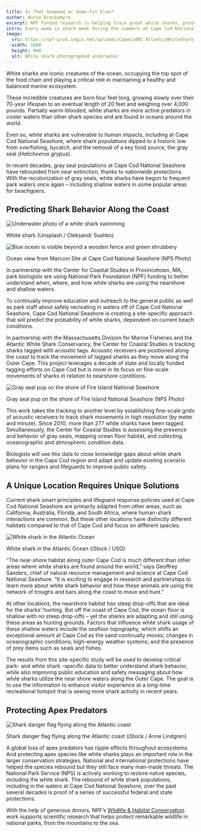 ```yaml
---
title: Is That Seaweed or Some-Fin Else?
author: Annie Brackemyre
excerpt: NPF funded research is helping track great white sharks, protecting the species, and enabling public safety officials to use science to educate the public on the risk of recreating in the waters off Cape Cod National Seashore.
intro: Every week is shark week during the summers at Cape Cod National Seashore. White sharks (_Carcharodon carcharias_), also known as great whites, are just as ubiquitous with summers at Cape Cod National Seashore as lobster rolls.
image:
  src: https://npf-prod.imgix.net/uploads/CapeCodNS_AtlanticWhiteShark_NPS_BillFisher.jpeg?auto=compress%2Cformat&crop=focalpoint&fit=crop&fp-x=0.5&fp-y=0.5&h=900&q=80&w=1600
  width: 1600
  height: 900
  alt: White shark photographed underwater
---
```


White sharks are iconic creatures of the ocean, occupying the top spot of the food chain and playing a critical role in maintaining a healthy and balanced marine ecosystem.

These incredible creatures are born four feet long, growing slowly over their 70-year lifespan to an eventual length of 20 feet and weighing over 4,000 pounds. Partially warm-blooded, white sharks are more active predators in cooler waters than other shark species and are found in oceans around the world.

Even so, white sharks are vulnerable to human impacts, including at Cape Cod National Seashore, where shark populations dipped to a historic low from overfishing, bycatch, and the removal of a key food source, the gray seal (_Halichoerus_ _grypus_).

In recent decades, gray seal populations at Cape Cod National Seashore have rebounded from near extinction, thanks to nationwide protections. With the recolonization of gray seals, white sharks have begun to frequent park waters once again – including shallow waters in some popular areas for beachgoers.

## Predicting Shark Behavior Along the Coast

![Underwater photo of a white shark swimming](https://npf-prod.imgix.net/uploads/GreatWhiteShark_Unsplash_oleksandr-sushko-ZZbzBGY_Hjo.jpg?auto=compress%2Cformat&crop=focalpoint&fit=crop&fp-x=0.5&fp-y=0.5&h=720&q=80&w=1080)

White shark (Unsplash / Oleksandr Sushko)

![Blue ocean is visible beyond a wooden fence and green shrubbery](https://npf-prod.imgix.net/uploads/CapeCodNS_MarconiSite_NPS_BrittniConnell.jpeg?auto=compress%2Cformat&crop=focalpoint&fit=crop&fp-x=0.5&fp-y=0.5&h=720&q=80&w=1080)

Ocean view from Marconi Site at Cape Cod National Seashore (NPS Photo)

In partnership with the Center for Coastal Studies in Provincetown, MA, park biologists are using National Park Foundation (NPF) funding to better understand when, where, and how white sharks are using the nearshore and shallow waters.

To continually improve education and outreach to the general public as well as park staff about safely recreating in waters off of Cape Cod National Seashore, Cape Cod National Seashore is creating a site-specific approach that will predict the probability of white sharks, dependent on current beach conditions.

In partnership with the Massachusetts Division for Marine Fisheries and the Atlantic White Shark Conservancy, the Center for Coastal Studies is tracking sharks tagged with acoustic tags. Acoustic receivers are positioned along the coast to track the movement of tagged sharks as they move along the Outer Cape. This project leverages a decade of state and locally funded tagging efforts on Cape Cod but is novel in its focus on fine-scale movements of sharks in relation to nearshore conditions.

![Gray seal pup on the shore of Fire Island National Seashore](https://www.nationalparks.org/uploads/FireIslandNS_GraySealPup_NPS.jpeg)

Gray seal pup on the shore of Fire Island National Seashore (NPS Photo)

This work takes the tracking to another level by establishing fine-scale grids of acoustic receivers to track shark movements in high resolution (by meter and minute). Since 2010, more than 277 white sharks have been tagged. Simultaneously, the Center for Coastal Studies is assessing the presence and behavior of gray seals, mapping ocean floor habitat, and collecting oceanographic and atmospheric condition data.

Biologists will use this data to close knowledge gaps about white shark behavior in the Cape Cod region and adapt and update existing scenario plans for rangers and lifeguards to improve public safety.

## A Unique Location Requires Unique Solutions

Current shark smart principles and lifeguard response policies used at Cape Cod National Seashore are primarily adapted from other areas, such as California, Australia, Florida, and South Africa, where human-shark interactions are common. But these other locations have distinctly different habitats compared to that of Cape Cod and focus on different species.

![White shark in the Atlantic Ocean](https://www.nationalparks.org/uploads/AtlanticOcean_WhiteShark_iStock_USO-469986679.jpg)

White shark in the Atlantic Ocean (iStock / USO)

“The near-shore habitat along outer Cape Cod is much different than other areas where white sharks are found around the world,” says Geoffrey Sanders, chief of natural resource management and science at Cape Cod National Seashore. “It is exciting to engage in research and partnerships to learn more about white shark behavior and how these animals are using the network of troughs and bars along the coast to move and hunt.”

At other locations, the nearshore habitat has steep drop-offs that are ideal for the sharks’ hunting. But off the coast of Cape Cod, the ocean floor is shallow with no steep drop-offs – yet the sharks are adapting and still using these areas as hunting grounds. Factors that influence white shark usage of these shallow waters include the seafloor topography, which shifts an exceptional amount at Cape Cod as the sand continually moves; changes in oceanographic conditions; high-energy weather systems; and the presence of prey items such as seals and fishes.

The results from this site-specific study will be used to develop critical park- and white shark -specific data to better understand shark behavior, while also improving public education and safety messaging about how white sharks utilize the near shore waters along the Outer Cape. The goal is to use the information to enhance visitor experience at a long-time recreational hotspot that is seeing more shark activity in recent years.

## Protecting Apex Predators

![Shark danger flag flying along the Atlantic coast](https://www.nationalparks.org/uploads/AtlanticOcean_SharkDanger_iStock_AnneLindgren-1474416140.jpg)

Shark danger flag flying along the Atlantic coast (iStock / Anne Lindgren)

A global loss of apex predators has ripple effects throughout ecosystems. And protecting apex species like white sharks plays an important role in the larger conservation strategies. National and international protections have helped the species rebound but they still face many man-made threats. The National Park Service (NPS) is actively working to restore native species, including the white shark. The rebound of white shark populations, including in the waters at Cape Cod National Seashore, over the past several decades is proof of a series of successful federal and state protections.

With the help of generous donors, NPF’s [Wildlife & Habitat Conservation](https://www.nationalparks.org/area-of-work/landscape-wildlife-conservation) work supports scientific research that helps protect remarkable wildlife in national parks, from the mountains to the sea.

